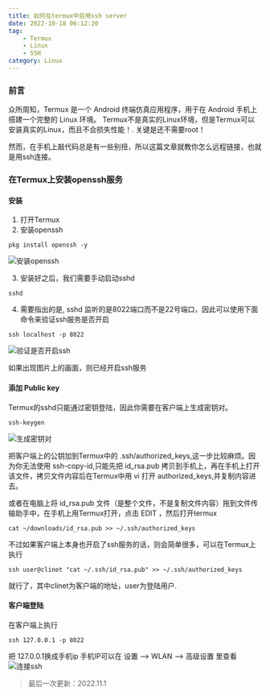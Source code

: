 ```yaml
---
title: 如何在termux中启用ssh server
date: 2022-10-18 06:12:20
tag: 
    - Termux
    - Linux
    - SSH
category: Linux
---
```


### 前言
众所周知，Termux 是一个 Android 终端仿真应用程序，用于在 Android 手机上搭建一个完整的 Linux 环境。 Termux不是真实的Linux环境，但是Termux可以安装真实的Linux，而且不会损失性能！. 关键是还不需要root！

然而，在手机上敲代码总是有一些别扭，所以这篇文章就教你怎么远程链接，也就是用ssh连接。


### 在Termux上安装openssh服务
#### 安装
1. 打开Termux
2. 安装openssh
```
pkg install openssh -y
```
![安装openssh](https://img-blog.csdnimg.cn/cdfb47c592714037a7a96741c49068c9.jpeg#pic_center)

3. 安装好之后，我们需要手动启动sshd
```
sshd
```

4. 需要指出的是, sshd 监听的是8022端口而不是22号端口，因此可以使用下面命令来验证ssh服务是否开启
```
ssh localhost -p 8022
```
![验证是否开启ssh](https://img-blog.csdnimg.cn/3a636d540b1347b282ebe5a0fba46198.jpeg#pic_center)

如果出现图片上的画面，则已经开启ssh服务

#### 添加 Public key
Termux的sshd只能通过密钥登陆，因此你需要在客户端上生成密钥对。
```
ssh-keygen
```
![生成密钥对](https://img-blog.csdnimg.cn/b982f41850594cfc988f135f161c4ea8.png#pic_center)

把客户端上的公钥加到Termux中的 .ssh/authorized_keys,这一步比较麻烦。因为你无法使用 ssh-copy-id,只能先把 id_rsa.pub 拷贝到手机上，再在手机上打开该文件，拷贝文件内容后在Termux中用 vi 打开 authorized_keys,并复制内容进去。

或者在电脑上将 id_rsa.pub 文件（是整个文件，不是复制文件内容）拖到文件传输助手中，在手机上用Termux打开，点击 EDIT ，然后打开termux
```
cat ~/downloads/id_rsa.pub >> ~/.ssh/authorized_keys
```

不过如果客户端上本身也开启了ssh服务的话，则会简单很多，可以在Termux上执行
```
ssh user@clinet "cat ~/.ssh/id_rsa.pub" >> ~/.ssh/authorized_keys
```
就行了，其中clinet为客户端的地址，user为登陆用户.

#### 客户端登陆
在客户端上执行
```
ssh 127.0.0.1 -p 8022
```
把 127.0.0.1换成手机ip
手机IP可以在 设置 --> WLAN --> 高级设置 里查看
![连接ssh](https://img-blog.csdnimg.cn/082979f3d67b4da29c440b8fbaaf7d52.png#pic_center)

> 最后一次更新：2022.11.1

